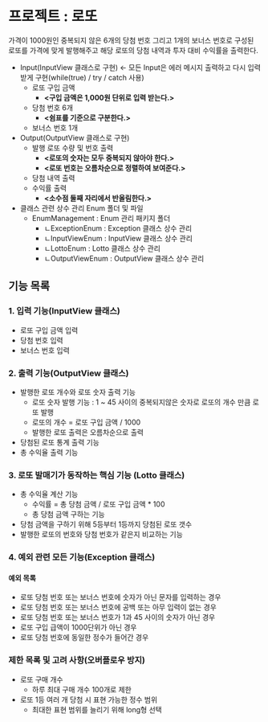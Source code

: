 # 프로젝트 : 로또
가격이 1000원인 중복되지 않은 6개의 당첨 번호 그리고 1개의 보너스 번호로 구성된 로또를 가격에 맞게 발행해주고 해당 로또의 당첨 내역과 투자 대비 수익률을 출력한다.
* Input(InputView 클래스로 구현) <- 모든 Input은 에러 메시지 출력하고 다시 입력 받게 구현(while(true) / try / catch 사용)
  * 로또 구입 금액 
    * **<구입 금액은 1,000원 단위로 입력 받는다.>**
  * 당첨 번호 6개 
    * **<쉼표를 기준으로 구분한다.>**
  * 보너스 번호 1개
* Output(OutputView 클래스로 구현)
  * 발행 로또 수량 및 번호 출력 
    * **<로또의 숫자는 모두 중복되지 않아야 한다.>**
    * **<로또 번호는 오름차순으로 정렬하여 보여준다.>**
  * 당첨 내역 출력
  * 수익률 출력 
    * **<소수점 둘째 자리에서 반올림한다.>**
* 클래스 관련 상수 관리 Enum 폴더 및 파일
  * EnumManagement : Enum 관리 패키지 폴더
    * ㄴExceptionEnum : Exception 클래스 상수 관리
    * ㄴInputViewEnum : InputView 클래스 상수 관리
    * ㄴLottoEnum : Lotto 클래스 상수 관리
    * ㄴOutputViewEnum : OutputView 클래스 상수 관리
## 기능 목록
### 1. 입력 기능(InputView 클래스)
* 로또 구입 금액 입력
* 당첨 번호 입력
* 보너스 번호 입력

### 2. 출력 기능(OutputView 클래스)
* 발행한 로또 개수와 로또 숫자 출력 기능
  * 로또 숫자 발행 기능 : 1 ~ 45 사이의 중복되지않은 숫자로 로또의 개수 만큼 로또 발행
  * 로또의 개수 = 로또 구입 금액 / 1000
  * 발행한 로또 출력은 오름차순으로 출력
* 당첨된 로또 통계 출력 기능
* 총 수익율 출력 기능

### 3. 로또 발매기가 동작하는 핵심 기능 (Lotto 클래스)
* 총 수익율 계산 기능
  * 수익률 = 총 당첨 금액 / 로또 구입 금액 * 100
  * 총 당첨 금액 구하는 기능
* 당첨 금액을 구하기 위해 5등부터 1등까지 당첨된 로또 갯수
* 발행한 로또의 번호와 당첨 번호가 같은지 비교하는 기능

### 4. 예외 관련 모든 기능(Exception 클래스)
#### 예외 목록
- 로또 당첨 번호 또는 보너스 번호에 숫자가 아닌 문자를 입력하는 경우
- 로또 당첨 번호 또는 보너스 번호에 공백 또는 아무 입력이 없는 경우
- 로또 당첨 번호 또는 보너스 번호가 1과 45 사이의 숫자가 아닌 경우
- 로또 구입 급액이 1000단위가 아닌 경우
- 로또 당첨 번호에 동일한 정수가 들어간 경우 

### 제한 목록 및 고려 사항(오버플로우 방지)
- 로또 구매 개수
  - 하루 최대 구매 개수 100개로 제한 
- 로또 1등 여러 개 당첨 시 표현 가능한 정수 범위
  - 최대한 표현 범위를 늘리기 위해 long형 선택
